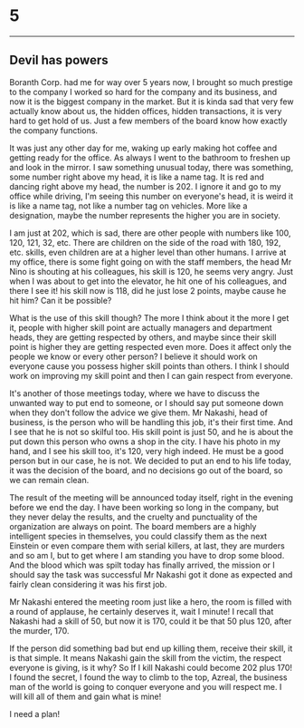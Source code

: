 
# 5
-----------------

## Devil has powers

Boranth Corp. had me for way over 5 years now, I brought so much prestige to the company
I worked so hard for the company and its business, and now it is the biggest company in the market.
But it is kinda sad that very few actually know about us, the hidden offices, hidden transactions, it
is very hard to get hold of us. Just a few members of the board know how exactly the company functions.

It was just any other day for me, waking up early making hot coffee and getting ready for the office. As
always I went to the bathroom to freshen up and look in the mirror. I saw something unusual today, there
was something, some number right above my head, it is like a name tag. It is red and dancing right above
my head, the number is 202. I ignore it and go to my office while driving, I'm seeing this number on
everyone's head, it is weird it is like a name tag, not like a number tag on vehicles. More like a designation,
maybe the number represents the higher you are in society.

I am just at 202, which is sad, there are other people with numbers like 100, 120, 121, 32, etc. There
are children on the side of the road with 180, 192, etc. skills, even children are at a higher level than other
humans. I arrive at my office, there is some fight going on with the staff members, the head Mr Nino is
shouting at his colleagues, his skill is 120, he seems very angry. Just when I was about to get into the
elevator, he hit one of his colleagues, and there I see it! his skill now is 118, did he just lose 2 points,
maybe cause he hit him? Can it be possible?

What is the use of this skill though? The more I think about it the more I get it, people with higher skill
point are actually managers and department heads, they are getting respected by others, and maybe since their
skill point is higher they are getting respected even more. Does it affect only the people we know or
every other person? I believe it should work on everyone cause you possess higher skill points than others.
I think I should work on improving my skill point and then I can gain respect from everyone.

It's another of those meetings today, where we have to discuss the unwanted way to put end to someone, or I
should say put someone down when they don't follow the advice we give them. Mr Nakashi, head of business,
is the person who will be handling this job, it's their first time. And I see that he is not so skilful too.
His skill point is just 50, and he is about the put down this person who owns a shop in the city. I have his
photo in my hand, and I see his skill too, it's 120, very high indeed. He must be a good person but in our case,
he is not. We decided to put an end to his life today, it was the decision of the board, and no decisions go
out of the board, so we can remain clean.

The result of the meeting will be announced today itself, right in the evening before we end the day. I have been
working so long in the company, but they never delay the results, and the cruelty and punctuality of the
organization are always on point. The board members are a highly intelligent species in themselves, you could
classify them as the next Einstein or even compare them with serial killers, at last, they are murders and so am
I, but to get where I am standing you have to drop some blood. And the blood which was spilt today has
finally arrived, the mission or I should say the task was successful Mr Nakashi got it done as expected and fairly
clean considering it was his first job.

Mr Nakashi entered the meeting room just like a hero, the room is filled with a round of applause, he certainly
deserves it, wait I minute! I recall that Nakashi had a skill of 50, but now it is 170, could it be that
50 plus 120, after the murder, 170.

If the person did something bad but end up killing them, receive their skill, it is that simple. It means
Nakashi gain the skill from the victim, the respect everyone is giving, is it why? So If I kill Nakashi could become
202 plus 170! I found the secret, I found the way to climb to the top, Azreal, the business man of the world
is going to conquer everyone and you will respect me. I will kill all of them and gain what is mine!

I need a plan!
